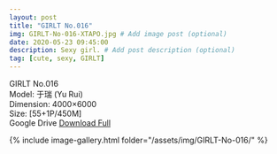 ```yaml
---
layout: post
title: "GIRLT No.016"
img: GIRLT-No-016-XTAPO.jpg # Add image post (optional)
date: 2020-05-23 09:45:00
description: Sexy girl. # Add post description (optional)
tag: [cute, sexy, GIRLT]
---
```

GIRLT No.016  
Model: 于瑞 (Yu Rui)  
Dimension: 4000×6000  
Size: [55+1P/450M]           
Google Drive [Download Full](http://gestyy.com/e0KYvB)

{% include image-gallery.html folder="/assets/img/GIRLT-No-016/" %}
